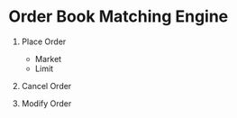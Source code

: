# Order Book Matching Engine

1. Place Order
   - Market
   - Limit
1. Cancel Order

1. Modify Order

